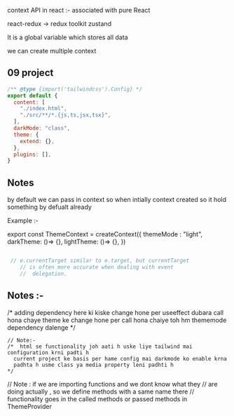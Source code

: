 context API  in react :- 
associated with pure React 

<!-- state managements -->
react-redux -> redux toolkit
zustand

<!-- context api -->
It is a global variable which stores all data 

we can create multiple context


## 09 project 

```javascript
/** @type {import('tailwindcss').Config} */
export default {
  content: [
    "./index.html",
    "./src/**/*.{js,ts,jsx,tsx}",
  ],
  darkMode: "class",
  theme: {
    extend: {},
  },
  plugins: [],
}
```


 ## Notes

  by default we can pass in context 
 so when intially context created so it hold something by defualt already

Example :-

export const ThemeContext = createContext({
    themeMode : "light",
    darkTheme: ()=> {},
    lightTheme: ()=> {},
})

``` javascript

 // e.currentTarget similar to e.target, but currentTarget 
    // is often more accurate when dealing with event
    //  delegation.
```

## Notes :- 
/* adding dependency here ki kiske change hone per useeffect
   dubara call hona chaye theme ke change hone per call hona
    chaiye toh hm thememode dependency dalenge */
  
    // Note:- 
    /*  html se functionality joh aati h uske liye tailwind mai configuration krni padti h 
      current project ke basis per hame config mai darkmode ko enable krna 
      padhta h usme class ya media property leni padhti h 
    */

// Note : if we are importing functions and we dont know what they
// are doing actually , so we define methods with a same name there
// functionality goes in the called methods or passed methods in ThemeProvider

